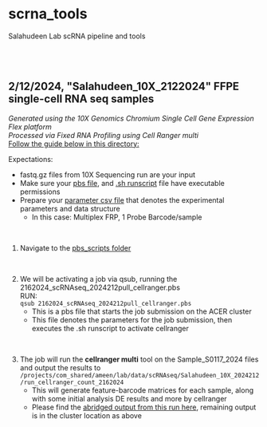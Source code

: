 # scrna_tools
Salahudeen Lab scRNA pipeline and tools  
<br><br><br>  

    
## **2/12/2024, "Salahudeen_10X_2122024" FFPE single-cell RNA seq samples**  
_Generated using the 10X Genomics Chromium Single Cell Gene Expression Flex platform  
Processed via Fixed RNA Profiling using Cell Ranger multi_  
[Follow the guide below in this directory:](https://github.com/saluic/scrna_tools/tree/main/Salahudeen_10X_2122024/cellranger)

Expectations:
- fastq.gz files from 10X Sequencing run are your input
- Make sure your [pbs file](https://github.com/saluic/scrna_tools/blob/main/Salahudeen_10X_2122024/cellranger/pbs_scripts/2162024_scRNAseq_2024212pull_cellranger.pbs), and [.sh runscript](https://github.com/saluic/scrna_tools/blob/main/Salahudeen_10X_2122024/cellranger/runscripts/cellranger_multi_2162024_10XscRNA.sh) file have executable permissions
- Prepare your [parameter csv file](https://github.com/saluic/scrna_tools/blob/main/Salahudeen_10X_2122024/cellranger/2162024_cellranger_multi_params.csv) that denotes the experimental parameters and data structure
    - In this case: Multiplex FRP, 1 Probe Barcode/sample  

<br>  

1. Navigate to the [pbs_scripts folder](https://github.com/saluic/scrna_tools/tree/main/Salahudeen_10X_2122024/cellranger/pbs_scripts)
<br>

2. We will be activating a job via qsub, running the 2162024_scRNAseq_2024212pull_cellranger.pbs  
RUN:  
```qsub 2162024_scRNAseq_2024212pull_cellranger.pbs```  
    - This is a pbs file that starts the job submission on the ACER cluster  
    - This file denotes the parameters for the job submission, then executes the .sh runscript to activate cellranger  
<br>  

3. The job will run the **cellranger multi** tool on the Sample_S0117_2024 files and output the results to ```/projects/com_shared/ameen/lab/data/scRNAseq/Salahudeen_10X_2024212/run_cellranger_count_2162024``` 
    - This will generate feature-barcode matrices for each sample, along with some initial analysis DE results and more by cellranger  
    - Please find the [abridged output from this run here](https://github.com/saluic/scrna_tools/tree/main/Salahudeen_10X_2122024/cellranger/abridged_outs_2162024run), remaining output is in the cluster location as above
